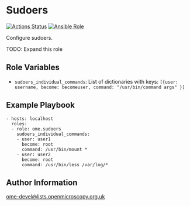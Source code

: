 Sudoers
=======

[![Actions Status](https://github.com/ome/ansible-role-sudoers/workflows/Molecule/badge.svg)](https://github.com/ome/ansible-role-sudoers/actions)
[![Ansible Role](https://img.shields.io/ansible/role/41407.svg)](https://galaxy.ansible.com/ome/sudoers/)

Configure sudoers.

TODO: Expand this role


Role Variables
--------------

- `sudoers_individual_commands`: List of dictionaries with keys: `[{user: username, become: becomeuser, command: "/usr/bin/command args" }]`


Example Playbook
----------------

    - hosts: localhost
      roles:
      - role: ome.sudoers
        sudoers_individual_commands:
        - user: user1
          become: root
          command: /usr/bin/mount *
        - user: user2
          become: root
          command: /usr/bin/less /var/log/*


Author Information
------------------

ome-devel@lists.openmicroscopy.org.uk
